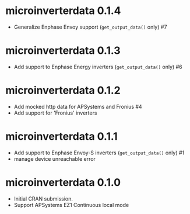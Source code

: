 # microinverterdata 0.1.4

* Generalize Enphase Envoy support (`get_output_data()` only) #7

# microinverterdata 0.1.3

* Add support to Enphase Energy inverters (`get_output_data()` only) #6

# microinverterdata 0.1.2

* Add mocked http data for APSystems and Fronius #4
* Add support for 'Fronius' inverters 

# microinverterdata 0.1.1

* Add support to Enphase Envoy-S inverters (`get_output_data()` only) #1
* manage device unreachable error

# microinverterdata 0.1.0

* Initial CRAN submission.
* Support APSystems EZ1 Continuous local mode
